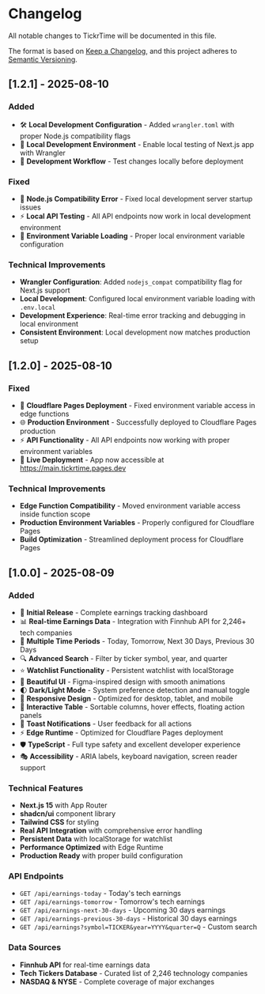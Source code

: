 # Changelog

All notable changes to TickrTime will be documented in this file.

The format is based on [Keep a Changelog](https://keepachangelog.com/en/1.0.0/),
and this project adheres to [Semantic Versioning](https://semver.org/spec/v2.0.0.html).

## [1.2.1] - 2025-08-10

### Added
- 🛠️ **Local Development Configuration** - Added `wrangler.toml` with proper Node.js compatibility flags
- 🚀 **Local Development Environment** - Enable local testing of Next.js app with Wrangler
- 🔧 **Development Workflow** - Test changes locally before deployment

### Fixed
- 🐛 **Node.js Compatibility Error** - Fixed local development server startup issues
- ⚡ **Local API Testing** - All API endpoints now work in local development environment
- 🔄 **Environment Variable Loading** - Proper local environment variable configuration

### Technical Improvements
- **Wrangler Configuration**: Added `nodejs_compat` compatibility flag for Next.js support
- **Local Development**: Configured local environment variable loading with `.env.local`
- **Development Experience**: Real-time error tracking and debugging in local environment
- **Consistent Environment**: Local development now matches production setup

## [1.2.0] - 2025-08-10

### Fixed
- 🔧 **Cloudflare Pages Deployment** - Fixed environment variable access in edge functions
- 🌐 **Production Environment** - Successfully deployed to Cloudflare Pages production
- ⚡ **API Functionality** - All API endpoints now working with proper environment variables
- 🚀 **Live Deployment** - App now accessible at https://main.tickrtime.pages.dev

### Technical Improvements
- **Edge Function Compatibility** - Moved environment variable access inside function scope
- **Production Environment Variables** - Properly configured for Cloudflare Pages
- **Build Optimization** - Streamlined deployment process for Cloudflare Pages

## [1.0.0] - 2025-08-09

### Added
- 🎉 **Initial Release** - Complete earnings tracking dashboard
- 📊 **Real-time Earnings Data** - Integration with Finnhub API for 2,246+ tech companies
- 🎯 **Multiple Time Periods** - Today, Tomorrow, Next 30 Days, Previous 30 Days
- 🔍 **Advanced Search** - Filter by ticker symbol, year, and quarter
- ⭐ **Watchlist Functionality** - Persistent watchlist with localStorage
- 🎨 **Beautiful UI** - Figma-inspired design with smooth animations
- 🌓 **Dark/Light Mode** - System preference detection and manual toggle
- 📱 **Responsive Design** - Optimized for desktop, tablet, and mobile
- 🎯 **Interactive Table** - Sortable columns, hover effects, floating action panels
- 🔔 **Toast Notifications** - User feedback for all actions
- ⚡ **Edge Runtime** - Optimized for Cloudflare Pages deployment
- 🛡️ **TypeScript** - Full type safety and excellent developer experience
- 🎭 **Accessibility** - ARIA labels, keyboard navigation, screen reader support

### Technical Features
- **Next.js 15** with App Router
- **shadcn/ui** component library
- **Tailwind CSS** for styling
- **Real API Integration** with comprehensive error handling
- **Persistent Data** with localStorage for watchlist
- **Performance Optimized** with Edge Runtime
- **Production Ready** with proper build configuration

### API Endpoints
- `GET /api/earnings-today` - Today's tech earnings
- `GET /api/earnings-tomorrow` - Tomorrow's tech earnings  
- `GET /api/earnings-next-30-days` - Upcoming 30 days earnings
- `GET /api/earnings-previous-30-days` - Historical 30 days earnings
- `GET /api/earnings?symbol=TICKER&year=YYYY&quarter=Q` - Custom search

### Data Sources
- **Finnhub API** for real-time earnings data
- **Tech Tickers Database** - Curated list of 2,246 technology companies
- **NASDAQ & NYSE** - Complete coverage of major exchanges
